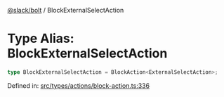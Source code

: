 [@slack/bolt](../index.md) / BlockExternalSelectAction

# Type Alias: BlockExternalSelectAction

```ts
type BlockExternalSelectAction = BlockAction<ExternalSelectAction>;
```

Defined in: [src/types/actions/block-action.ts:336](https://github.com/slackapi/bolt-js/blob/main/src/types/actions/block-action.ts#L336)

